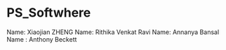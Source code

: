 # PS_Softwhere

Name: Xiaojian ZHENG
Name: Rithika Venkat Ravi
Name: Annanya Bansal
Name : Anthony Beckett
